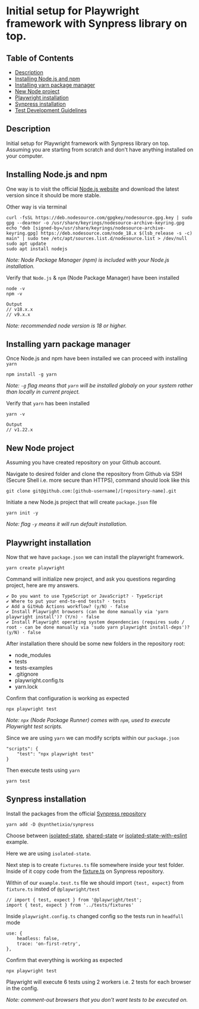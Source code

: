 # Initial setup for Playwright framework with Synpress library on top.

## Table of Contents

-   [Description](#description)
-   [Installing Node.js and npm](#installing-nodejs-and-npm)
-   [Installing yarn package manager](#installing-yarn-package-manager)
-   [New Node project](#new-node-project)
-   [Playwright installation](#playwright-installation)
-   [Synpress installation](#synpress-installation)
-   [Test Development Guidelines](#test-development-guidelines)

## Description

Initial setup for Playwright framework with Synpress library on top. 
Assuming you are starting from scratch and don't have anything installed on your computer. 

## Installing Node.js and npm
One way is to visit the official [Node.js website](https://nodejs.org/) and download the latest version since it should be more stable.

Other way is via terminal 
```
curl -fsSL https://deb.nodesource.com/gpgkey/nodesource.gpg.key | sudo gpg --dearmor -o /usr/share/keyrings/nodesource-archive-keyring.gpg
echo "deb [signed-by=/usr/share/keyrings/nodesource-archive-keyring.gpg] https://deb.nodesource.com/node_18.x $(lsb_release -s -c) main" | sudo tee /etc/apt/sources.list.d/nodesource.list > /dev/null
sudo apt update
sudo apt install nodejs
```

_Note: Node Package Manager (npm) is included with your Node.js installation._

Verify that `Node.js` & `npm` (Node Package Manager) have been installed

```
node -v
npm -v

Output
// v18.x.x
// v9.x.x
```

_Note: recommended node version is 18 or higher._

## Installing yarn package manager
Once Node.js and npm have been installed we can proceed with installing `yarn`
```
npm install -g yarn
```
_Note: `-g` flag means that `yarn` will be installed globaly on your system rather than locally in current project._

Verify that `yarn` has been installed
```
yarn -v

Output
// v1.22.x
```

## New Node project

Assuming you have created repository on your Github account.

Navigate to desired folder and clone the repository from Github via SSH (Secure Shell i.e. more secure than HTTPS), command should look like this
```
git clone git@github.com:[github-username]/[repository-name].git
```
Initiate a new Node.js project that will create `package.json` file

```
yarn init -y
```
_Note: flag `-y` means it will run  default installation._ 


## Playwright installation 
Now that we have `package.json` we can install the playwright framework.
```
yarn create playwright 
```
Command will initialize new project, and ask you questions regarding project, here are my answers.
```
✔ Do you want to use TypeScript or JavaScript? · TypeScript
✔ Where to put your end-to-end tests? · tests
✔ Add a GitHub Actions workflow? (y/N) · false
✔ Install Playwright browsers (can be done manually via 'yarn playwright install')? (Y/n) · false
✔ Install Playwright operating system dependencies (requires sudo / root - can be done manually via 'sudo yarn playwright install-deps')? (y/N) · false
```
After installation there should be some new folders in the repository root:
- node_modules
- tests
- tests-examples
- .gitignore
- playwright.config.ts 
- yarn.lock

Confirm that configuration is working as expected
```
npx playwright test
```
_Note: `npx` (Node Package Runner) comes with `npm`, used to execute Playwright test scripts._

Since we are using `yarn` we can modify scripts within our `package.json` 
```
"scripts": {
    "test": "npx playwright test"
}
``` 
Then execute tests using `yarn`
```
yarn test
``` 

## Synpress installation
Install the packages from the official [Synpress repository](https://github.com/Synthetixio/synpress) 
```
yarn add -D @synthetixio/synpress
```
Choose between [isolated-state](https://github.com/synpress-io/synpress-examples/tree/master/playwright/isolated-state), [shared-state](https://github.com/synpress-io/synpress-examples/tree/master/playwright/shared-state) or [isolated-state-with-eslint](https://github.com/synpress-io/synpress-examples/tree/master/playwright/eslint) example.

Here we are using `isolated-state`.

Next step is to create `fixtures.ts` file somewhere inside your test folder. Inside of it copy code from the [fixture.ts](https://github.com/synpress-io/synpress-examples/blob/master/playwright/isolated-state/fixtures.ts) on Synpress repository.

Within of our `example.test.ts` file we should import `{test, expect}` from `fixture.ts` insted of `@playwright/test`
```
// import { test, expect } from '@playwright/test';
import { test, expect } from '../tests/fixtures'
```

Inside `playwright.config.ts` changed config so the tests run in `headfull` mode
```
use: {
    headless: false,
    trace: 'on-first-retry',
},
```
Confirm that everything is working as expected 
```
npx playwright test
```
Playwright will execute 6 tests using 2 workers i.e. 2 tests for each browser in the config.

_Note: comment-out browsers that you don't want tests to be executed on._
